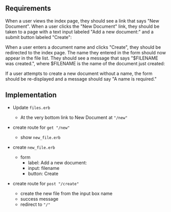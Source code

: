 ## Requirements

When a user views the index page, they should see a link that says "New Document".
When a user clicks the "New Document" link, they should be taken to a page with a text input labeled "Add a new document:" and a submit button labeled "Create":

When a user enters a document name and clicks "Create", they should be redirected to the index page. The name they entered in the form should now appear in the file list. They should see a message that says "$FILENAME was created.", where $FILENAME is the name of the document just created:

If a user attempts to create a new document without a name, the form should be re-displayed and a message should say "A name is required."

## Implementation

* Update `files.erb`
  * At the very bottom link to New Document at `"/new"`

* create route for `get "/new"`
  * show `new_file.erb`

* create `new_file.erb`
  * form
    * label: Add a new document:
    * input: filename
    * button: Create

* create route for `post "/create"`
  * create the new file from the input box name
  * success message
  * redirect to `"/"`
